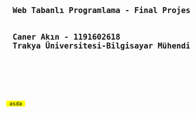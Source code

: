 <pre>
  <h2> 
  Web Tabanlı Programlama - Final Projesi  
  <br> 
  Caner Akın - 1191602618   
  Trakya Üniversitesi-Bilgisayar Mühendisliği 
  </br>
  </h2>
 </pre>
 <pre>
 <mark> asda </mark>
 </pre>
